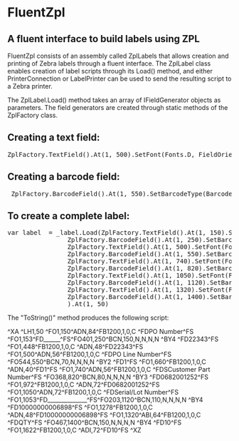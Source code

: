 FluentZpl
=========

<h2>A fluent interface to build labels using ZPL</h2>

FluentZpl consists of an assembly called ZplLabels that allows creation and printing of Zebra labels through a fluent interface. The ZplLabel class enables creation of label scripts through its Load() method, and either PrinterConnection or LabelPrinter can be used to send the resulting script to a Zebra printer.

The ZplLabel.Load() method takes an array of IFieldGenerator objects as parameters.  The field generators are created through static methods of the ZplFactory class. 

<h2>Creating a text field:</h2>

<pre>ZplFactory.TextField().At(1, 500).SetFont(Fonts.D, FieldOrientation.Normal, 56).WithData("PO Line Number").Centered(1200)
</pre>
<h2>Creating a barcode field:</h2>
<pre>
 ZplFactory.BarcodeField().At(1, 550).SetBarcodeType(BarcodeType.Code128).SetFont(Fonts.D, FieldOrientation.Normal, 40).WithData("1").Height(70).BarWidth(2).Centered(1200) </pre>

<h2>To create a complete label:</h2>

<pre>var label  = _label.Load(ZplFactory.TextField().At(1, 150).SetFont(Fonts.D, FieldOrientation.Normal, 84).WithData("PO Number").Centered(1200).Underline(),
                ZplFactory.BarcodeField().At(1, 250).SetBarcodeType(BarcodeType.Code128).SetFont(Fonts.D, FieldOrientation.Normal, 48).WithData("22343").Height(150).BarWidth(4).Centered(1200),
                ZplFactory.TextField().At(1, 500).SetFont(Fonts.D, FieldOrientation.Normal, 56).WithData("PO Line Number").Centered(1200),
                ZplFactory.BarcodeField().At(1, 550).SetBarcodeType(BarcodeType.Code128).SetFont(Fonts.D, FieldOrientation.Normal, 40).WithData("1").Height(70).BarWidth(2).Centered(1200),
                ZplFactory.TextField().At(1, 740).SetFont(Fonts.D, FieldOrientation.Normal, 56).WithData("SCustomer Part Number").Centered(1200),
                ZplFactory.BarcodeField().At(1, 820).SetBarcodeType(BarcodeType.Code128).SetFont(Fonts.D, FieldOrientation.Normal, 72).WithData("0682001252").Height(80).BarWidth(3).Centered(1200),
                ZplFactory.TextField().At(1, 1050).SetFont(Fonts.D, FieldOrientation.Normal, 72).WithData("Serial/Lot Number").Centered(1200).Underline(),
                ZplFactory.BarcodeField().At(1, 1120).SetBarcodeType(BarcodeType.Code128).SetFont(Fonts.D, FieldOrientation.Normal, 48).WithData("10000000006898").BarWidth(4).Height(110).Centered(1200),
                ZplFactory.TextField().At(1, 1320).SetFont(Fonts.B, FieldOrientation.Inverted, 64).WithData("QTY").Centered(1200),
                ZplFactory.BarcodeField().At(1, 1400).SetBarcodeType(BarcodeType.Code128).SetFont(Fonts.D, FieldOrientation.Inverted, 72).WithData("10").BarWidth(4).Height(150).Centered(1200)
                ).At(1, 50)</pre>
                
The "ToString()" method produces the following script:

^XA
^LH1,50
^FO1,150^ADN,84^FB1200,1,0,C
^FDPO Number^FS
^FO1,153^FD______^FS^FO401,250^BCN,150,N,N,N,N
^BY4
^FD22343^FS
^FO1,448^FB1200,1,0,C
^ADN,48^FD22343^FS
^FO1,500^ADN,56^FB1200,1,0,C
^FDPO Line Number^FS
^FO544,550^BCN,70,N,N,N,N
^BY2
^FD1^FS
^FO1,660^FB1200,1,0,C
^ADN,40^FD1^FS
^FO1,740^ADN,56^FB1200,1,0,C
^FDSCustomer Part Number^FS
^FO368,820^BCN,80,N,N,N,N
^BY3
^FD0682001252^FS
^FO1,972^FB1200,1,0,C
^ADN,72^FD0682001252^FS
^FO1,1050^ADN,72^FB1200,1,0,C
^FDSerial/Lot Number^FS
^FO1,1053^FD______________^FS^FO203,1120^BCN,110,N,N,N,N
^BY4
^FD10000000006898^FS
^FO1,1278^FB1200,1,0,C
^ADN,48^FD10000000006898^FS
^FO1,1320^ABI,64^FB1200,1,0,C
^FDQTY^FS
^FO467,1400^BCN,150,N,N,N,N
^BY4
^FD10^FS
^FO1,1622^FB1200,1,0,C
^ADI,72^FD10^FS
^XZ
